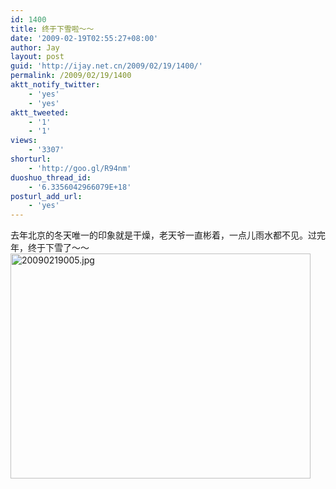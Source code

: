 ```yaml
---
id: 1400
title: 终于下雪啦～～
date: '2009-02-19T02:55:27+08:00'
author: Jay
layout: post
guid: 'http://ijay.net.cn/2009/02/19/1400/'
permalink: /2009/02/19/1400
aktt_notify_twitter:
    - 'yes'
    - 'yes'
aktt_tweeted:
    - '1'
    - '1'
views:
    - '3307'
shorturl:
    - 'http://goo.gl/R94nm'
duoshuo_thread_id:
    - '6.3356042966079E+18'
posturl_add_url:
    - 'yes'
---
```


去年北京的冬天唯一的印象就是干燥，老天爷一直彬着，一点儿雨水都不见。过完年，终于下雪了～～
<img class="alignnone size-medium wp-image-1399" title="20090219005.jpg" src="http://www.jayxu.com/log/wp-content/uploads/2009/02/20090219005.jpg" alt="20090219005.jpg" width="480" height="360" />